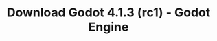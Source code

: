 ---
# Generated by /tools/generators/src/download_archive_generator !!! do not edit by hand !!!
title: 'Download Godot 4.1.3 (rc1) - Godot Engine'
type: 'download/archive'
name: '4.1.3'
flavor: 'rc1'
release_date: '2023-10-27T03:00:00-00:00'
release_notes: 'article/release-candidate-godot-4-1-3-rc-1/'
primaryPlatforms:
  - 'android.apk'
  - 'linux.64'
  - 'macos.universal'
  - 'windows.64'
  - 'web'
  - 'templates'
links:
  android.apk:
    name: 'android.apk'
    title: 'Android'
    caption: 'Universal APK (ARM64 + ARMv7 + x86_64 + x86)'
    tags:
      - 'APK download'
      - 'ARM64/v7'
      - 'x86 (64 & 32 bit)'
    hosts:
      github_builds:
        regular: 'https://github.com/godotengine/godot-builds/releases/download/4.1.3-rc1/Godot_v4.1.3-rc1_android_editor.apk'
        mono: '#'
      github:
        regular: 'https://github.com/godotengine/godot/releases/download/4.1.3-rc1/Godot_v4.1.3-rc1_android_editor.apk'
        mono: '#'
  linux.64:
    name: 'linux.64'
    title: 'Linux'
    caption: 'Standard (x86_64)'
    tags:
      - '64 bit'
    hosts:
      github_builds:
        regular: 'https://github.com/godotengine/godot-builds/releases/download/4.1.3-rc1/Godot_v4.1.3-rc1_linux.x86_64.zip'
        mono: 'https://github.com/godotengine/godot-builds/releases/download/4.1.3-rc1/Godot_v4.1.3-rc1_mono_linux_x86_64.zip'
      github:
        regular: 'https://github.com/godotengine/godot/releases/download/4.1.3-rc1/Godot_v4.1.3-rc1_linux.x86_64.zip'
        mono: 'https://github.com/godotengine/godot/releases/download/4.1.3-rc1/Godot_v4.1.3-rc1_mono_linux_x86_64.zip'
  macos.universal:
    name: 'macos.universal'
    title: 'macOS'
    caption: 'Universal (x86_64 + Apple Silicon)'
    tags:
      - 'Intel/Apple Silicon'
      - '64 bit'
    hosts:
      github_builds:
        regular: 'https://github.com/godotengine/godot-builds/releases/download/4.1.3-rc1/Godot_v4.1.3-rc1_macos.universal.zip'
        mono: 'https://github.com/godotengine/godot-builds/releases/download/4.1.3-rc1/Godot_v4.1.3-rc1_mono_macos.universal.zip'
      github:
        regular: 'https://github.com/godotengine/godot/releases/download/4.1.3-rc1/Godot_v4.1.3-rc1_macos.universal.zip'
        mono: 'https://github.com/godotengine/godot/releases/download/4.1.3-rc1/Godot_v4.1.3-rc1_mono_macos.universal.zip'
  windows.64:
    name: 'windows.64'
    title: 'Windows'
    caption: 'Standard (x86_64)'
    tags:
      - '64 bit'
    hosts:
      github_builds:
        regular: 'https://github.com/godotengine/godot-builds/releases/download/4.1.3-rc1/Godot_v4.1.3-rc1_win64.exe.zip'
        mono: 'https://github.com/godotengine/godot-builds/releases/download/4.1.3-rc1/Godot_v4.1.3-rc1_mono_win64.zip'
      github:
        regular: 'https://github.com/godotengine/godot/releases/download/4.1.3-rc1/Godot_v4.1.3-rc1_win64.exe.zip'
        mono: 'https://github.com/godotengine/godot/releases/download/4.1.3-rc1/Godot_v4.1.3-rc1_mono_win64.zip'
  web:
    name: 'web'
    title: 'Web editor'
    caption: ''
    tags:
      - 'Self-hosted'
      - 'Cross-platform'
    hosts:
      github_builds:
        regular: 'https://github.com/godotengine/godot-builds/releases/download/4.1.3-rc1/Godot_v4.1.3-rc1_web_editor.zip'
        mono: '#'
      github:
        regular: 'https://github.com/godotengine/godot/releases/download/4.1.3-rc1/Godot_v4.1.3-rc1_web_editor.zip'
        mono: '#'
  linux.arm64:
    name: 'linux.arm64'
    title: 'Linux'
    caption: 'Standard (ARM64)'
    tags:
      - 'ARM64'
      - '64 bit'
    hosts:
      github_builds:
        regular: 'https://github.com/godotengine/godot-builds/releases/download/4.1.3-rc1/Godot_v4.1.3-rc1_linux.arm64.zip'
        mono: 'https://github.com/godotengine/godot-builds/releases/download/4.1.3-rc1/Godot_v4.1.3-rc1_mono_linux_arm64.zip'
      github:
        regular: 'https://github.com/godotengine/godot/releases/download/4.1.3-rc1/Godot_v4.1.3-rc1_linux.arm64.zip'
        mono: 'https://github.com/godotengine/godot/releases/download/4.1.3-rc1/Godot_v4.1.3-rc1_mono_linux_arm64.zip'
  linux.32:
    name: 'linux.32'
    title: 'Linux'
    caption: 'Standard (x86)'
    tags:
      - '32 bit'
    hosts:
      github_builds:
        regular: 'https://github.com/godotengine/godot-builds/releases/download/4.1.3-rc1/Godot_v4.1.3-rc1_linux.x86_32.zip'
        mono: 'https://github.com/godotengine/godot-builds/releases/download/4.1.3-rc1/Godot_v4.1.3-rc1_mono_linux_x86_32.zip'
      github:
        regular: 'https://github.com/godotengine/godot/releases/download/4.1.3-rc1/Godot_v4.1.3-rc1_linux.x86_32.zip'
        mono: 'https://github.com/godotengine/godot/releases/download/4.1.3-rc1/Godot_v4.1.3-rc1_mono_linux_x86_32.zip'
  linux.arm32:
    name: 'linux.arm32'
    title: 'Linux'
    caption: 'Standard (ARM32)'
    tags:
      - 'ARM32'
      - '32 bit'
    hosts:
      github_builds:
        regular: 'https://github.com/godotengine/godot-builds/releases/download/4.1.3-rc1/Godot_v4.1.3-rc1_linux.arm32.zip'
        mono: 'https://github.com/godotengine/godot-builds/releases/download/4.1.3-rc1/Godot_v4.1.3-rc1_mono_linux_arm32.zip'
      github:
        regular: 'https://github.com/godotengine/godot/releases/download/4.1.3-rc1/Godot_v4.1.3-rc1_linux.arm32.zip'
        mono: 'https://github.com/godotengine/godot/releases/download/4.1.3-rc1/Godot_v4.1.3-rc1_mono_linux_arm32.zip'
  windows.32:
    name: 'windows.32'
    title: 'Windows'
    caption: 'Standard (x86)'
    tags:
      - '32 bit'
    hosts:
      github_builds:
        regular: 'https://github.com/godotengine/godot-builds/releases/download/4.1.3-rc1/Godot_v4.1.3-rc1_win32.exe.zip'
        mono: 'https://github.com/godotengine/godot-builds/releases/download/4.1.3-rc1/Godot_v4.1.3-rc1_mono_win32.zip'
      github:
        regular: 'https://github.com/godotengine/godot/releases/download/4.1.3-rc1/Godot_v4.1.3-rc1_win32.exe.zip'
        mono: 'https://github.com/godotengine/godot/releases/download/4.1.3-rc1/Godot_v4.1.3-rc1_mono_win32.zip'
  aar_library:
    name: 'aar_library'
    title: 'AAR library'
    caption: ''
    tags:
      - 'Android plugins'
      - 'Java'
      - 'Kotlin'
    hosts:
      github_builds:
        regular: 'https://github.com/godotengine/godot-builds/releases/download/4.1.3-rc1/godot-lib.4.1.3.rc1.template_release.aar'
        mono: '#'
      github:
        regular: 'https://github.com/godotengine/godot/releases/download/4.1.3-rc1/godot-lib.4.1.3.rc1.template_release.aar'
        mono: '#'
  templates:
    name: 'templates'
    title: 'Export templates'
    caption: ''
    tags:
      - 'Used to export your games to all supported platforms'
    hosts:
      github_builds:
        regular: 'https://github.com/godotengine/godot-builds/releases/download/4.1.3-rc1/Godot_v4.1.3-rc1_export_templates.tpz'
        mono: 'https://github.com/godotengine/godot-builds/releases/download/4.1.3-rc1/Godot_v4.1.3-rc1_mono_export_templates.tpz'
      github:
        regular: 'https://github.com/godotengine/godot/releases/download/4.1.3-rc1/Godot_v4.1.3-rc1_export_templates.tpz'
        mono: 'https://github.com/godotengine/godot/releases/download/4.1.3-rc1/Godot_v4.1.3-rc1_mono_export_templates.tpz'
---